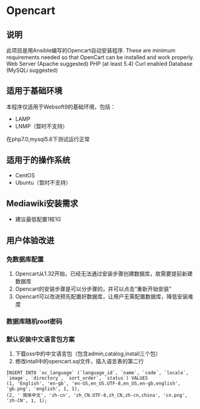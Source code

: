 # Opencart

## 说明
此项目是用Ansible编写的Opencart自动安装程序.
These are minimum requirements needed so that OpenCart can be installed and work properly.
Web Server (Apache suggested)
PHP (at least 5.4)
Curl enabled
Database (MySQLi suggested)

## 适用于基础环境

本程序仅适用于Websoft9的基础环境，包括：

* LAMP
* LNMP（暂时不支持）

在php7.0,mysql5.6下测试运行正常

## 适用于的操作系统

* CentOS
* Ubuntu（暂时不支持）

## Mediawiki安装需求

* 建议最低配置1核1G

## 用户体验改进

### 免数据库配置

1. Opencart从1.32开始，已经无法通过安装步骤创建数据库，故需要提前新建数据库
2. Opencart的安装步骤是可以分步骤的，并可以点击“重新开始安装”
3. Opencart可以改进预先配置好数据库，让用户无需配置数据库，降低安装难度

### 数据库随机root密码


### 默认安装中文语言包方案
1. 下载oss中的中文语言包（包含admin,catalog,install三个包）
2. 修改intall中的opencart.sql文件，插入语言表的第二行
~~~
INSERT INTO `oc_language` (`language_id`, `name`, `code`, `locale`, `image`, `directory`, `sort_order`, `status`) VALUES
(1, 'English', 'en-gb', 'en-US,en_US.UTF-8,en_US,en-gb,english', 'gb.png', 'english', 1, 1),
(2, ' 简体中文', 'zh-cn', 'zh_CN.UTF-8,zh_CN,zh-cn,china', 'cn.png', 'zh-CN', 1, 1);
~~~
